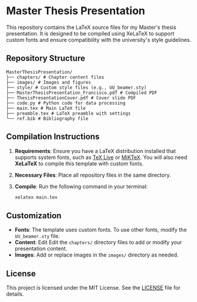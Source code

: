 # Master Thesis Presentation

This repository contains the LaTeX source files for my Master's thesis presentation. It is designed to be compiled using XeLaTeX to support custom fonts and ensure compatibility with the university's style guidelines.

## Repository Structure

```text
MasterThesisPresentation/
├── chapters/ # Chapter content files
├── images/ # Images and figures
├── style/ # Custom style files (e.g., UU_beamer.sty)
├── MasterThesisPresentation_Francisco.pdf # Compiled PDF
├── ThesisPresentationCover.pdf # Cover slide PDF
├── code.py # Python code for data processing
├── main.tex # Main LaTeX file
├── preamble.tex # LaTeX preamble with settings
└── ref.bib # Bibliography file
```


## Compilation Instructions

1. **Requirements**: Ensure you have a LaTeX distribution installed that supports system fonts, such as [TeX Live](https://www.tug.org/texlive/) or [MiKTeX](https://miktex.org/). You will also need **XeLaTeX** to compile this template with custom fonts.
2. **Necessary Files**: Place all repository files in the same directory.
3. **Compile**: Run the following command in your terminal:

   ```bash
   xelatex main.tex
   ```

## Customization

- **Fonts**: The template uses custom fonts. To use other fonts, modify the `UU_beamer.sty` file.
- **Content**: Edit Edit the `chapters/` directory files to add or modify your presentation content.
- **Images**: Add or replace images in the `images/` directory as needed.

## License

This project is licensed under the MIT License. See the [LICENSE](LICENSE) file for details.
